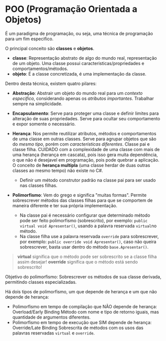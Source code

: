 # POO (Programação Orientada a Objetos)

É um paradigma de programação, ou seja, uma técnica de programação para um fim especifico.

O principal conceito são **classes** e **objetos**.

- **classe**: Representação abstrato de algo do mundo real, representação de um objeto. Uma classe possui caracteristicas/propriedades e comportamentos/métodos.
- **objeto**: É a classe concretizada, é uma implementação da classe.

Dentro desta técnica, existem quatro pilares:

- **Abstração**: Abstrair um objeto do mundo real para um *contexto especifico*, considerando apenas os *atributos importantes*. Trabalhar sempre na simplicidade.
- **Encapsulamento**: Serve para proteger uma classe e definir limites para alteração de suas propriedades. Serve para ocultar seu comportamento e expor somente o necessário.
- **Herança**: Nos permite reutilizar atributos, métodos e comportamentos de uma classe em outras classes. Serve para agrupar objetos que são do *mesmo tipo*, porém com *caracteristicas diferentes*. Classe pai e classe filha. CUIDADO com a complexidade de uma classe com mais de uma herança (herança em cascata), pois isso gera muita dependência, o que não é desejavel em programação, pois pode quebrar a aplicação. O conceito de **herança multipla** (uma classe herdar de duas outras classes ao mesmo tempo) não existe no C#.

  - Definir um método construtor padrão na classe pai para ser usado nas classes filhas.

- **Polimorfismo**: Vem do grego e significa "muitas formas". Permite sobrescrever métodos das classes filhas para que se comportem de maneira diferente e ter sua própria implementação.
  - Na classe pai é necessário configurar que determinado método pode ser feito polimorfismo (sobrescrito), por exemplo: `public virtual void Apresentar()`, usando a palavra reservada `virtual`no método.
  - Na classe filha use a palavra reservada `override` para sobrescrever, por exemplo: `public override void Apresentar()`, caso não queira sobrescrever, basta usar dentro do método `base.Apresentar()`.

> **virtual** significa que o método pode ser sobrescrito se a classe filha assim desejar!
> **override** significa que o método está sendo sobrescrito!

Objetivo do polimorfismo: Sobrescrever os métodos de sua classe derivada, permitindo classes especializadas.

Há dois tipos de polimorfismo, um que depende de herança e um que não depende de herança:

- Polimorfismo em tempo de compilação que NÃO depende de herança: Overload/Early Binding
Método com nome e tipo de retorno iguais, mas quantidade de argumentos diferentes.
- Polimorfismo em tempo de execução que SIM depende de herança: Override/Late Binding
Sobrescrita de métodos com os usos das palavras reservadas `virtual` e `override`.
